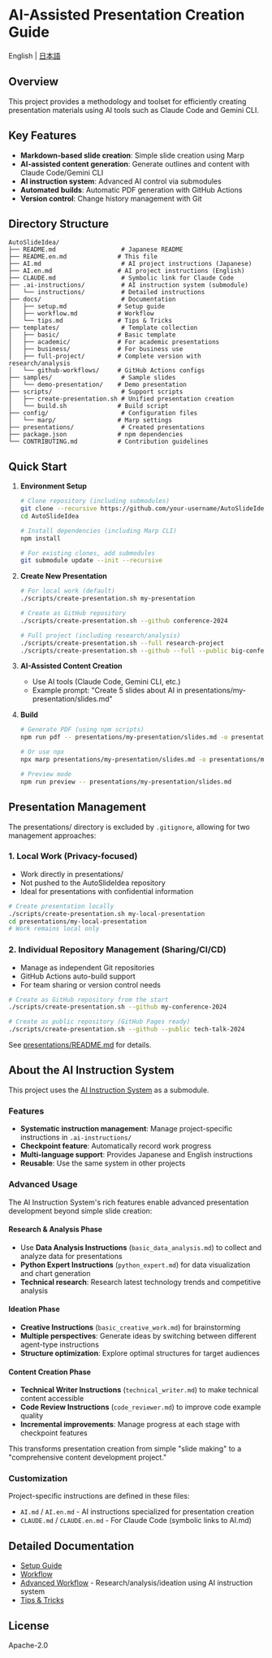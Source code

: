 # AI-Assisted Presentation Creation Guide

English | [日本語](README.md)

## Overview

This project provides a methodology and toolset for efficiently creating presentation materials using AI tools such as Claude Code and Gemini CLI.

## Key Features

- **Markdown-based slide creation**: Simple slide creation using Marp
- **AI-assisted content generation**: Generate outlines and content with Claude Code/Gemini CLI
- **AI instruction system**: Advanced AI control via submodules
- **Automated builds**: Automatic PDF generation with GitHub Actions
- **Version control**: Change history management with Git

## Directory Structure

```
AutoSlideIdea/
├── README.md                  # Japanese README
├── README.en.md              # This file
├── AI.md                      # AI project instructions (Japanese)
├── AI.en.md                  # AI project instructions (English)
├── CLAUDE.md                  # Symbolic link for Claude Code
├── .ai-instructions/          # AI instruction system (submodule)
│   └── instructions/          # Detailed instructions
├── docs/                      # Documentation
│   ├── setup.md              # Setup guide
│   ├── workflow.md           # Workflow
│   └── tips.md               # Tips & Tricks
├── templates/                 # Template collection
│   ├── basic/                # Basic template
│   ├── academic/             # For academic presentations
│   ├── business/             # For business use
│   ├── full-project/         # Complete version with research/analysis
│   └── github-workflows/     # GitHub Actions configs
├── samples/                   # Sample slides
│   └── demo-presentation/    # Demo presentation
├── scripts/                   # Support scripts
│   ├── create-presentation.sh # Unified presentation creation
│   └── build.sh              # Build script
├── config/                    # Configuration files
│   └── marp/                 # Marp settings
├── presentations/             # Created presentations
├── package.json              # npm dependencies
└── CONTRIBUTING.md           # Contribution guidelines
```

## Quick Start

1. **Environment Setup**
   ```bash
   # Clone repository (including submodules)
   git clone --recursive https://github.com/your-username/AutoSlideIdea.git
   cd AutoSlideIdea
   
   # Install dependencies (including Marp CLI)
   npm install
   
   # For existing clones, add submodules
   git submodule update --init --recursive
   ```

2. **Create New Presentation**
   ```bash
   # For local work (default)
   ./scripts/create-presentation.sh my-presentation
   
   # Create as GitHub repository
   ./scripts/create-presentation.sh --github conference-2024
   
   # Full project (including research/analysis)
   ./scripts/create-presentation.sh --full research-project
   ./scripts/create-presentation.sh --github --full --public big-conference
   ```

3. **AI-Assisted Content Creation**
   - Use AI tools (Claude Code, Gemini CLI, etc.)
   - Example prompt: "Create 5 slides about AI in presentations/my-presentation/slides.md"

4. **Build**
   ```bash
   # Generate PDF (using npm scripts)
   npm run pdf -- presentations/my-presentation/slides.md -o presentations/my-presentation/output.pdf
   
   # Or use npx
   npx marp presentations/my-presentation/slides.md -o presentations/my-presentation/output.pdf
   
   # Preview mode
   npm run preview -- presentations/my-presentation/slides.md
   ```

## Presentation Management

The presentations/ directory is excluded by `.gitignore`, allowing for two management approaches:

### 1. Local Work (Privacy-focused)
- Work directly in presentations/
- Not pushed to the AutoSlideIdea repository
- Ideal for presentations with confidential information

```bash
# Create presentation locally
./scripts/create-presentation.sh my-local-presentation
cd presentations/my-local-presentation
# Work remains local only
```

### 2. Individual Repository Management (Sharing/CI/CD)
- Manage as independent Git repositories
- GitHub Actions auto-build support
- For team sharing or version control needs

```bash
# Create as GitHub repository from the start
./scripts/create-presentation.sh --github my-conference-2024

# Create as public repository (GitHub Pages ready)
./scripts/create-presentation.sh --github --public tech-talk-2024
```

See [presentations/README.md](presentations/README.md) for details.

## About the AI Instruction System

This project uses the [AI Instruction System](https://github.com/dobachi/AI_Instruction_Sheet) as a submodule.

### Features

- **Systematic instruction management**: Manage project-specific instructions in `.ai-instructions/`
- **Checkpoint feature**: Automatically record work progress
- **Multi-language support**: Provides Japanese and English instructions
- **Reusable**: Use the same system in other projects

### Advanced Usage

The AI Instruction System's rich features enable advanced presentation development beyond simple slide creation:

#### Research & Analysis Phase
- Use **Data Analysis Instructions** (`basic_data_analysis.md`) to collect and analyze data for presentations
- **Python Expert Instructions** (`python_expert.md`) for data visualization and chart generation
- **Technical research**: Research latest technology trends and competitive analysis

#### Ideation Phase
- **Creative Instructions** (`basic_creative_work.md`) for brainstorming
- **Multiple perspectives**: Generate ideas by switching between different agent-type instructions
- **Structure optimization**: Explore optimal structures for target audiences

#### Content Creation Phase
- **Technical Writer Instructions** (`technical_writer.md`) to make technical content accessible
- **Code Review Instructions** (`code_reviewer.md`) to improve code example quality
- **Incremental improvements**: Manage progress at each stage with checkpoint features

This transforms presentation creation from simple "slide making" to a "comprehensive content development project."

### Customization

Project-specific instructions are defined in these files:

- `AI.md` / `AI.en.md` - AI instructions specialized for presentation creation
- `CLAUDE.md` / `CLAUDE.en.md` - For Claude Code (symbolic links to AI.md)

## Detailed Documentation

- [Setup Guide](docs/setup.en.md)
- [Workflow](docs/workflow.en.md)
- [Advanced Workflow](docs/advanced-workflow.en.md) - Research/analysis/ideation using AI instruction system
- [Tips & Tricks](docs/tips.en.md)

## License

Apache-2.0